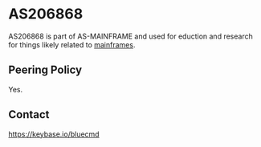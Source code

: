 # AS206868

AS206868 is part of AS-MAINFRAME and used for eduction and research for things likely related to [mainframes](https://mainframe.dev).

## Peering Policy

Yes.

## Contact

https://keybase.io/bluecmd
